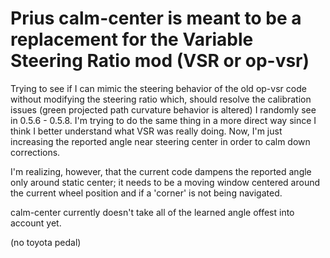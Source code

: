 Prius calm-center is meant to be a replacement for the Variable Steering Ratio mod (VSR or op-vsr)
======

Trying to see if I can mimic the steering behavior of the old op-vsr code without modifying the steering ratio which, should resolve the calibration issues (green projected path curvature behavior is altered) I randomly see in 0.5.6 - 0.5.8. I'm trying to do the same thing in a more direct way since I think I better understand what VSR was really doing. Now, I'm just increasing the reported angle near steering center in order to calm down corrections.

I'm realizing, however, that the current code dampens the reported angle only around static center; it needs to be a moving window centered around the current wheel position and if a 'corner' is not being navigated.

calm-center currently doesn't take all of the learned angle offest into account yet.

(no toyota pedal)
